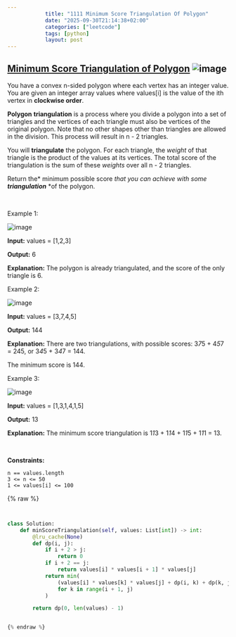 ```yaml
---
            title: "1111 Minimum Score Triangulation Of Polygon"
            date: "2025-09-30T21:14:38+02:00"
            categories: ["leetcode"]
            tags: [python]
            layout: post
---
```

            
## [Minimum Score Triangulation of Polygon](https://leetcode.com/problems/minimum-score-triangulation-of-polygon) ![image](https://img.shields.io/badge/Difficulty-Medium-orange)

You have a convex n-sided polygon where each vertex has an integer value. You are given an integer array values where values[i] is the value of the ith vertex in **clockwise order**.

**Polygon** **triangulation** is a process where you divide a polygon into a set of triangles and the vertices of each triangle must also be vertices of the original polygon. Note that no other shapes other than triangles are allowed in the division. This process will result in n - 2 triangles.

You will **triangulate** the polygon. For each triangle, the *weight* of that triangle is the product of the values at its vertices. The total score of the triangulation is the sum of these *weights* over all n - 2 triangles.

Return the* minimum possible score *that you can achieve with some* ***triangulation*** *of the polygon.

 

Example 1:

![image](http://127.0.0.1:49174/shape1.jpg)

**Input:** values = [1,2,3]

**Output:** 6

**Explanation:** The polygon is already triangulated, and the score of the only triangle is 6.

Example 2:

![image](http://127.0.0.1:49174/shape2.jpg)

**Input:** values = [3,7,4,5]

**Output:** 144

**Explanation:** There are two triangulations, with possible scores: 3*7*5 + 4*5*7 = 245, or 3*4*5 + 3*4*7 = 144.

The minimum score is 144.

Example 3:

![image](http://127.0.0.1:49174/shape3.jpg)

**Input:** values = [1,3,1,4,1,5]

**Output:** 13

**Explanation:** The minimum score triangulation is 1*1*3 + 1*1*4 + 1*1*5 + 1*1*1 = 13.

 

**Constraints:**

	n == values.length
	3 <= n <= 50
	1 <= values[i] <= 100

{% raw %}


```python


class Solution:
    def minScoreTriangulation(self, values: List[int]) -> int:
        @lru_cache(None)
        def dp(i, j):
            if i + 2 > j:
                return 0
            if i + 2 == j:
                return values[i] * values[i + 1] * values[j]
            return min(
                (values[i] * values[k] * values[j] + dp(i, k) + dp(k, j))
                for k in range(i + 1, j)
            )

        return dp(0, len(values) - 1)


{% endraw %}
```

